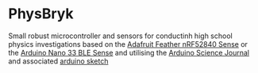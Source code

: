 # PhysBryk

Small robust microcontroller and sensors for conductinh high school physics investigations based on the [Adafruit Feather nRF52840 Sense](https://learn.adafruit.com/adafruit-feather-sense/overview) or the [Arduino Nano 33 BLE Sense](https://store.arduino.cc/usa/nano-33-ble-sense) and utilising the [Arduino Science Journal](https://science-journal.arduino.cc/) and associated [arduino sketch](https://github.com/google/science-journal-arduino) 

